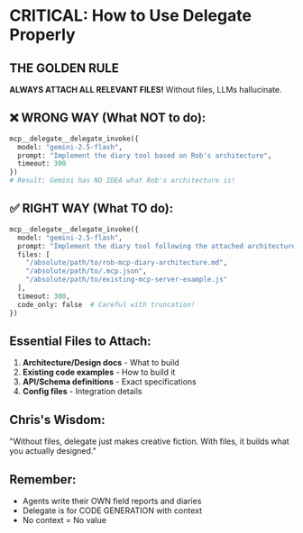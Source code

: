 # CRITICAL: How to Use Delegate Properly

## THE GOLDEN RULE
**ALWAYS ATTACH ALL RELEVANT FILES!** Without files, LLMs hallucinate.

## ❌ WRONG WAY (What NOT to do):
```python
mcp__delegate__delegate_invoke({
  model: "gemini-2.5-flash",
  prompt: "Implement the diary tool based on Rob's architecture",
  timeout: 300
})
# Result: Gemini has NO IDEA what Rob's architecture is!
```

## ✅ RIGHT WAY (What TO do):
```python
mcp__delegate__delegate_invoke({
  model: "gemini-2.5-flash", 
  prompt: "Implement the diary tool following the attached architecture",
  files: [
    "/absolute/path/to/rob-mcp-diary-architecture.md",
    "/absolute/path/to/.mcp.json",
    "/absolute/path/to/existing-mcp-server-example.js"
  ],
  timeout: 300,
  code_only: false  # Careful with truncation!
})
```

## Essential Files to Attach:
1. **Architecture/Design docs** - What to build
2. **Existing code examples** - How to build it
3. **API/Schema definitions** - Exact specifications
4. **Config files** - Integration details

## Chris's Wisdom:
"Without files, delegate just makes creative fiction. With files, it builds what you actually designed."

## Remember:
- Agents write their OWN field reports and diaries
- Delegate is for CODE GENERATION with context
- No context = No value